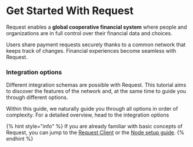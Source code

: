 # Get Started With Request

Request enables a **global cooperative financial system** where people and organizations are in full control over their financial data and choices.

Users share payment requests securely thanks to a common network that keeps track of changes. Financial experiences become seamless with Request.

### Integration options

Different integration schemas are possible with Request. This tutorial aims to discover the features of the network and, at the same time to guide you through different options.

Within this guide, we naturally guide you through all options in order of complexity. For a detailed overview, head to the integration options

{% hint style="info" %}
If you are already familiar with basic concepts of Request, you can jump to the [Request Client](broken-reference) or the [Node setup guide](broken-reference).
{% endhint %}
